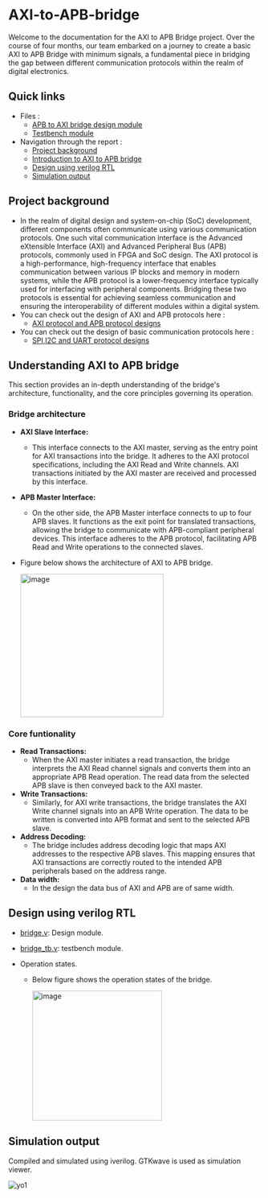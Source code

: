 # AXI-to-APB-bridge
Welcome to the documentation for the AXI to APB Bridge project. Over the course of four months, our team embarked on a journey to create a basic AXI to APB Bridge with minimum signals, a fundamental piece in bridging the gap between different communication protocols within the realm of digital electronics.

## Quick links
- Files :
  - [APB to AXI bridge design module](bridge.v)
  - [Testbench module](bridge_tb.v)
- Navigation through the report :
  - [Project background](#project-background)
  - [Introduction to AXI to APB bridge](#understanding-axi-to-apb-bridge)
  - [Design using verilog RTL](#design-using-verilog-rtl)
  - [Simulation output](#simulation-output)

## Project background
- In the realm of digital design and system-on-chip (SoC) development, different components often communicate using various communication protocols. One such vital communication interface is the Advanced eXtensible Interface (AXI) and Advanced Peripheral Bus (APB) protocols, commonly used in FPGA and SoC design. The AXI protocol is a high-performance, high-frequency interface that enables communication between various IP blocks and memory in modern systems, while the APB protocol is a lower-frequency interface typically used for interfacing with peripheral components. Bridging these two protocols is essential for achieving seamless communication and ensuring the interoperability of different modules within a digital system.
- You can check out the design of AXI and APB protocols here :
    - [AXI protocol and APB protocol designs](https://github.com/karthikkbs05/AMBA-Protocol)
- You can check out the design of basic communication protocols here :
    - [SPI,I2C and UART protocol designs](https://github.com/SanjanaHoskote/Internship_IERY)

## Understanding AXI to APB bridge 
This section provides an in-depth understanding of the bridge's architecture, functionality, and the core principles governing its operation.
### Bridge architecture
- **AXI Slave Interface:**
   - This interface connects to the AXI master, serving as the entry point for AXI transactions into the bridge. It adheres to the AXI protocol specifications, including the AXI Read and Write channels. AXI transactions initiated by the AXI master are received and processed by this interface.
- **APB Master Interface:**
   - On the other side, the APB Master interface connects to up to four APB slaves. It functions as the exit point for translated transactions, allowing the bridge to communicate with APB-compliant peripheral devices. This interface adheres to the APB protocol, facilitating APB Read and Write operations to the connected slaves.
- Figure below shows the architecture of AXI to APB bridge.
  
    <img width="285" alt="image" src="https://github.com/karthikkbs05/AXI-to-APB-bridge/assets/129792064/c26cd8da-8895-4012-986c-a15e1041a2fa">

  
### Core funtionality
- **Read Transactions:**
   - When the AXI master initiates a read transaction, the bridge interprets the AXI Read channel signals and converts them into an appropriate APB Read operation. The read data from the selected APB slave is then conveyed back to the AXI master.
- **Write Transactions:**
   - Similarly, for AXI write transactions, the bridge translates the AXI Write channel signals into an APB Write operation. The data to be written is converted into APB format and sent to the selected APB slave.
- **Address Decoding:**
   - The bridge includes address decoding logic that maps AXI addresses to the respective APB slaves. This mapping ensures that AXI transactions are correctly routed to the intended APB peripherals based on the address range.
- **Data width:**
   - In the design the data bus of AXI and APB are of same width.

## Design using verilog RTL 
- [bridge.v](bridge.v): Design module.
- [bridge_tb.v](bridge_tb.v): testbench module.
- Operation states.

    - Below figure shows the operation states of the bridge.

      <img width="258" alt="image" src="https://github.com/karthikkbs05/AXI-to-APB-bridge/assets/129792064/f75990f8-e18e-4e3d-a7f7-2c8826168b9d">

 ## Simulation output
Compiled and simulated using iverilog. GTKwave is used as simulation viewer.


      
![yo1](https://github.com/karthikkbs05/AXI-to-APB-bridge/assets/129792064/b9573ad0-76c5-400c-af0e-4d9186395820)

